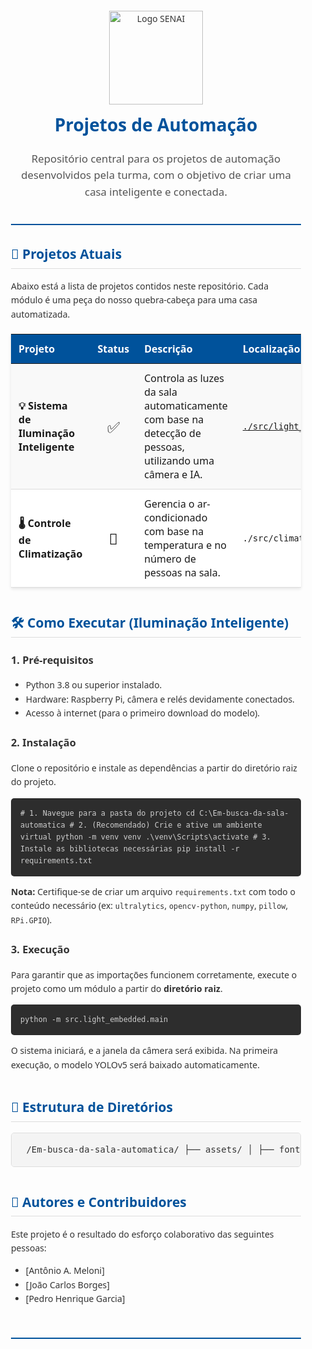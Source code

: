 <!DOCTYPE html> <html lang="pt-br"> <head> <meta charset="UTF-8"> <meta name="viewport" content="width=device-width, initial-scale=1.0"> </head> <body> <div style="font-family: 'Segoe UI', Tahoma, Geneva, Verdana, sans-serif; line-height: 1.6; color: #333; max-width: 900px; margin: auto; padding: 20px;"> <!-- CABEÇALHO --> <div style="text-align: center; border-bottom: 2px solid #00529B; padding-bottom: 20px; margin-bottom: 30px;"> <img src="https://encrypted-tbn0.gstatic.com/images?q=tbn:ANd9GcRArHRQlKS6To2_41tWeGjSX8gB-A3QEX8Xwg&s" alt="Logo SENAI" width="150"> <h1 style="color: #00529B; margin-top: 10px;"> Projetos de Automação</h1> <p style="font-size: 1.2em; color: #555;">Repositório central para os projetos de automação desenvolvidos pela turma, com o objetivo de criar uma casa inteligente e conectada.</p> </div> <!-- SEÇÃO DE PROJETOS --> <h2 style="color: #00529B; border-bottom: 1px solid #ddd; padding-bottom: 5px;">🚀 Projetos Atuais</h2> <p>Abaixo está a lista de projetos contidos neste repositório. Cada módulo é uma peça do nosso quebra-cabeça para uma casa automatizada.</p> <table style="width: 100%; border-collapse: collapse; margin-top: 20px; box-shadow: 0 2px 5px rgba(0,0,0,0.1);"> <thead style="background-color: #00529B; color: white;"> <tr> <th style="padding: 12px; text-align: left;">Projeto</th> <th style="padding: 12px; text-align: center;">Status</th> <th style="padding: 12px; text-align: left;">Descrição</th> <th style="padding: 12px; text-align: left;">Localização</th> <th style="padding: 12px; text-align: left;">Tecnologias</th> </tr> </thead> <tbody> <!-- PROJETO 1: ILUMINAÇÃO INTELIGENTE --> <tr style="background-color: #f9f9f9; border-bottom: 1px solid #ddd;"> <td style="padding: 12px; font-weight: bold;">💡 Sistema de Iluminação Inteligente</td> <td style="padding: 12px; text-align: center; font-size: 1.5em;">✅</td> <td style="padding: 12px;">Controla as luzes da sala automaticamente com base na detecção de pessoas, utilizando uma câmera e IA.</td> <td style="padding: 12px;"><code><a href="./src/light_embedded">./src/light_embedded</a></code></td> <td style="padding: 12px; font-size: 1.5em;" title="Python, OpenCV, YOLO, Raspberry Pi"> 🐍 📷 🤖 🍓 </td> </tr> <!-- PROJETO 2: EXEMPLO FUTURO --> <tr style="background-color: #fff; border-bottom: 1px solid #ddd;"> <td style="padding: 12px; font-weight: bold;">🌡️ Controle de Climatização</td> <td style="padding: 12px; text-align: center; font-size: 1.5em;">🚧</td> <td style="padding: 12px;">Gerencia o ar-condicionado com base na temperatura e no número de pessoas na sala.</td> <td style="padding: 12px;"><code>./src/climate_control</code></td> <td style="padding: 12px; font-size: 1.5em;" title="Python, ESP32, Sensores"> 🐍 ⚙️ 🌡️ </td> </tr> </tbody> </table> <!-- SEÇÃO DE COMO EXECUTAR --> <h2 style="color: #00529B; border-bottom: 1px solid #ddd; padding-bottom: 5px; margin-top: 40px;">🛠️ Como Executar (Iluminação Inteligente)</h2> <h3 style="color: #333;">1. Pré-requisitos</h3> <ul> <li>Python 3.8 ou superior instalado.</li> <li>Hardware: Raspberry Pi, câmera e relés devidamente conectados.</li> <li>Acesso à internet (para o primeiro download do modelo).</li> </ul> <h3 style="color: #333;">2. Instalação</h3> <p>Clone o repositório e instale as dependências a partir do diretório raiz do projeto.</p> <pre style="background-color: #2d2d2d; color: #ccc; padding: 15px; border-radius: 5px; overflow-x: auto;"><code># 1. Navegue para a pasta do projeto cd C:\Em-busca-da-sala-automatica # 2. (Recomendado) Crie e ative um ambiente virtual python -m venv venv .\venv\Scripts\activate # 3. Instale as bibliotecas necessárias pip install -r requirements.txt</code></pre> <p><strong>Nota:</strong> Certifique-se de criar um arquivo <code>requirements.txt</code> com todo o conteúdo necessário (ex: <code>ultralytics</code>, <code>opencv-python</code>, <code>numpy</code>, <code>pillow</code>, <code>RPi.GPIO</code>).</p> <h3 style="color: #333;">3. Execução</h3> <p>Para garantir que as importações funcionem corretamente, execute o projeto como um módulo a partir do <strong>diretório raiz</strong>.</p> <pre style="background-color: #2d2d2d; color: #ccc; padding: 15px; border-radius: 5px; overflow-x: auto;"><code>python -m src.light_embedded.main</code></pre> <p>O sistema iniciará, e a janela da câmera será exibida. Na primeira execução, o modelo YOLOv5 será baixado automaticamente.</p> <!-- ESTRUTURA DE DIRETÓRIOS --> <h2 style="color: #00529B; border-bottom: 1px solid #ddd; padding-bottom: 5px; margin-top: 40px;">📁 Estrutura de Diretórios</h2> <pre style="background-color: #f4f4f4; border: 1px solid #ddd; padding: 15px; border-radius: 5px;"> /Em-busca-da-sala-automatica/ ├── assets/ │ ├── fonts/ │ └── models/ (o modelo YOLO será baixado aqui) ├── src/ │ └── light_embedded/ │ ├── __init__.py │ ├── config.py │ ├── control.py │ ├── detection.py │ ├── display.py │ └── main.py ├── .gitignore ├── README.md └── requirements.txt </pre> <!-- AUTORES --> <h2 style="color: #00529B; border-bottom: 1px solid #ddd; padding-bottom: 5px; margin-top: 40px;">👥 Autores e Contribuidores</h2> <p>Este projeto é o resultado do esforço colaborativo das seguintes pessoas:</p> <ul> <li>[Antônio A. Meloni]</li> <li>[João Carlos Borges]</li> <li>[Pedro Henrique Garcia]</li> </ul> <!-- RODAPÉ --> <div style="text-align: center; margin-top: 50px; padding-top: 20px; border-top: 2px solid #00529B; font-size: 0.9em; color: #777;"> 
